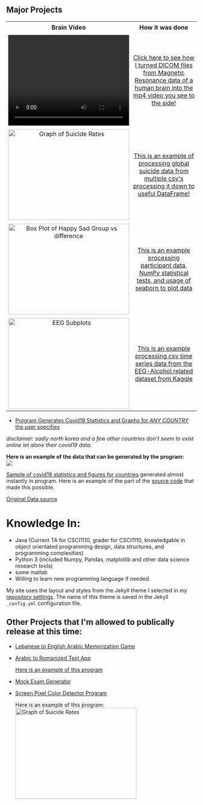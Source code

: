 ## Major Projects
<head>
<style>
table, th, td, {
  border: 1px solid black;
  border-collapse: collapse;
}
th, td, tr{
  padding: 5px;
}
th, tr{
  text-align: center;
}
</style>
</head>


<table style="widthL100%">
  <tr>
    <th>Brain Video</th>
    <th>How it was done</th>
  </tr>
  <tr>
    <td>
      <video loop width="320" height="240" controls>
        <source type="video/mp4" src="https://nathanbowley98.github.io/Site/brain (1).mp4">
          Your browser doesn't support the video type.
      </video>
    </td>
    <td>
      <a href="https://nathanbowley98.github.io/Site/Portfolio.html">
        Click here to see how I turned DICOM files from Magnetic Resonance data of a human brain into the mp4 video you see to the side!</a>
    </td>
  </tr>
  <tr>
    <td>
      <img width="320" height="240" src="https://nathanbowley98.github.io/Site/a (3).png" alt="Graph of Suicide Rates">
    </td>
    <td>
      <a href="https://nathanbowley98.github.io/Site/Portfolio_2.html">
        This is an example of processing global suicide data from multiple csv's processing it down to useful DataFrame!</a>
    </td>
  </tr>
  <tr>
    <td>
      <img width="320" height="240" src="https://nathanbowley98.github.io/Site/a (4).png" alt="Box Plot of Happy Sad Group vs difference">
    </td>
    <td>
      <a href="https://nathanbowley98.github.io/Site/Portfolio_3.html">
        This is an example processing participant data, NumPy statistical tests, and usage of seaborn to plot data</a>
    </td>
  </tr>
  <tr>
    <td>
      <img width="320" height="240" src="https://nathanbowley98.github.io/Site/a (5).png" alt="EEG Subplots">
    </td>
    <td>
      <a href="https://nathanbowley98.github.io/Site/Portfolio_4.html">
        This is an example processing csv time series data from the EEG-Alcohol related dataset from Kaggle
      </a>
    </td>
  </tr>
  </table>
  
- [Program Generates Covid19 Statistics and Graphs for *ANY COUNTRY* the user specifies ](https://github.com/nathanbowley98/NESC3505_Portfolio1)

*disclaimer: sadly north korea and a few other countries don't seem to exist online let alone their covid19 data.*

**Here is an example of the data that can be generated by the program:**
    <img src="https://i.imgur.com/Ja31dNJ.png" style="display: block; margin: auto;" />
    
   [Sample of covid19 statistics and figures for countries](https://imgur.com/a/WE2ZHuq) generated almost instantly in program. 
    Here is an example of the part of the [source code](codeSnipit.md) that made this possible.
    
   [Original Data source](https://www.ecdc.europa.eu/en/publications-data/download-todays-data-geographic-distribution-covid-19-cases-worldwide)

# Knowledge In:

- Java (Current TA for CSCI1110, grader for CSCI1110, knowledgable in object orientated programming design, data structures, and programming complexities)
- Python 3 (included Numpy, Pandas, matplotlib and other data science research tools)
- some matlab
- Willing to learn new programming language if needed.


My site uses the layout and styles from the Jekyll theme I selected in my [repository settings](https://github.com/nathanbowley98/Site/settings). The name of this theme is saved in the Jekyll `_config.yml` configuration file.

## Other Projects that I'm allowed to publically release at this time:
- [Lebanese to English Arabic Memorization Game](https://github.com/nathanbowley98/lebaneseEnglishGame)
- [Arabic to Romanized Text App](https://github.com/nathanbowley98/lebanese_app)
  
    [Here is an example of this program](https://i.imgur.com/jY7ONzy.png)
    
- [Mock Exam Generator](https://github.com/nathanbowley98/MockExamGenerator)
- [Screen Pixel Color Detector Program](https://github.com/nathanbowley98/ScreenPixel)
  
    Here is an example of this program: <img width="320" height="240" src="https://nathanbowley98.github.io/Site/a (3).png" alt="Graph of Suicide Rates">

